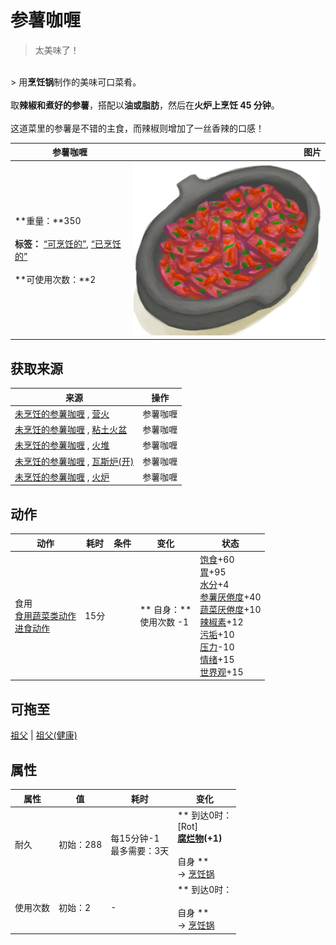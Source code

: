 # 参薯咖喱  
> 太美味了！  
<br>  
> 用<b>烹饪锅</b>制作的美味可口菜肴。<br><br>取<b>辣椒和煮好的参薯</b>，搭配以<b>油或脂肪</b>，然后在<b>火炉上烹饪 45 分钟</b>。<br><br>这道菜里的参薯是不错的主食，而辣椒则增加了一丝香辣的口感！  
  
  参薯咖喱  |   图片   
 ----  |  ----:   
 **重量：**350<br><br>**标签：**	[“可烹饪的”](tag_Cookable.md), [“已烹饪的”](tag_MealCookingpot.md)<br><br>**可使用次数：**2  |  <img decoding="async" src="Sprite/YamCurry.png" href="a.md" style="max-width:300px;max-height:300px;">   
  
## 获取来源  
来源  |  操作  
----  |  ----  
[未烹饪的参薯咖喱](YamCurryUncooked.md) , [营火](Campfire.md)  |  参薯咖喱  
[未烹饪的参薯咖喱](YamCurryUncooked.md) , [粘土火盆](ClayFirePit.md)  |  参薯咖喱  
[未烹饪的参薯咖喱](YamCurryUncooked.md) , [火堆](Fire.md)  |  参薯咖喱  
[未烹饪的参薯咖喱](YamCurryUncooked.md) , [瓦斯炉(开)](GasCookerOn.md)  |  参薯咖喱  
[未烹饪的参薯咖喱](YamCurryUncooked.md) , [火炉](Stove.md)  |  参薯咖喱  
## 动作  
动作  |  耗时  |  条件  |  变化  |  状态  
----  |  ----  |  ----  |  ----  |  ----  
食用<br>[食用蔬菜类动作](VegetarianAction.md)<br>[进食动作](EatingAction.md)  |  15分  |    |  ** 自身：**<br>使用次数  -1  |  [饱食](Satiation.md)+60<br>[胃](Stomach.md)+95<br>[水分](Hydration.md)+4<br>[参薯<nobr>厌倦度</nobr>](SaturationYam.md)+40<br>[蔬菜<nobr>厌倦度</nobr>](SaturationVegetables.md)+10<br>[辣椒素](Capsaicin.md)+12<br>[污垢](Filth.md)+10<br>[压力](Stress.md)-10<br>[情绪](Morale.md)+15<br>[世界观](Structure.md)+15  
## 可拖至  
[祖父](Grandfather.md) | [祖父(健康)](GrandfatherHealthy.md)  
## 属性   
属性  |  值  |  耗时  |  变化  
----  |  ----  |  ----  |  ----  
耐久  |  初始：288  |  每15分钟-1<br>最多需要：3天  |  ** 到达0时： **<br>** [Rot]  **<br>  [腐烂物](RottenRemains.md)(+1)<br><br>** 自身 **<br>→ [烹饪锅](CookingPot.md)  
使用次数  |  初始：2  |  -  |  ** 到达0时： **<br><br>** 自身 **<br>→ [烹饪锅](CookingPot.md)  


<script>document.title="参薯咖喱 - 卡牌生存百科 Card Survival Wiki";</script>
